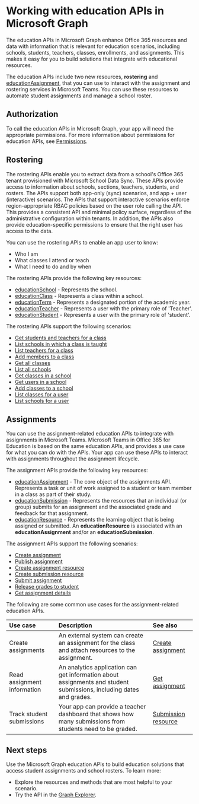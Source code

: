 # Working with education APIs in Microsoft Graph

<!-- This content is not specific to the Education APIs. This overview topic should tell the story about the EDU APIs in Microsoft Graph specifically, rather than the Microsoft Graph API in general (that's covered in other topics).
The Microsoft Graph API provides access to Office 365 resources through one REST endpoint and one access token. This is done by accessing the Graph through a set of URLs like the following examples:

    https://graph.microsost.com/<version>/users
    https://graph.microsost.com/<version>/groups
    https://graph.microsoft.com/<version>/me/calendars
-->

The education APIs in Microsoft Graph enhance Office 365 resources and data with information that is relevant for education scenarios, including schools, students, teachers, classes, enrollments, and assignments. This makes it easy for you to build solutions that integrate with educational resources.

The education APIs include two new resources, **rostering** and [educationAssignment](resources/educationassignment.md), that you can use to interact with the assignment and rostering services in Microsoft Teams. You can use these resources to automate student assignments and manage a school roster.

<!-- What resource should we link to for rostering? Is there a resource for rostering? If not, please update the text so that it does not imply that rostering is a resource. -->

## Authorization

To call the education APIs in Microsoft Graph, your app will need the appropriate permissions. 
For more information about permissions for education APIs, see [Permissions](../../../concepts/permissions_reference.md). 

## Rostering

The rostering APIs enable you to extract data from a school's Office 365 tenant provisioned with Microsoft School Data Sync. These APIs provide access to information about schools, sections, teachers, students, and rosters. The APIs support both app-only (sync) scenarios, and app + user (interactive) scenarios. The APIs that support interactive scenarios enforce region-appropriate RBAC policies based on the user role calling the API. This provides a consistent API and minimal policy surface, regardless of the administrative configuration within tenants. In addition, the APIs also provide education-specific permissions to ensure that the right user has access to the data.

You can use the rostering APIs to enable an app user to know:

- Who I am
- What classes I attend or teach
- What I need to do and by when

The rostering APIs provide the following key resources:

- [educationSchool](resources/educationschool.md) - Represents the school.
- [educationClass](resources/educationclass.md) - Represents a class within a school.
- [educationTerm](resources/educationterm.md) - Represents a designated portion of the academic year.
- [educationTeacher](resources/educationteacher.md) - Represents a user with the primary role of 'Teacher'.
- [educationStudent](resources/educationstudent.md) - Represents a user with the primary role of 'student'.

The rostering APIs support the following scenarios:

- [Get students and teachers for a class](./api/educationclass_list_members.md)
- [List schools in which a class is taught](./api/educationclass_list_schools.md)
- [List teachers for a class](./api/educationclass_list_teachers.md)
- [Add members to a class](./api/educationclass_post_members.md) 
- [Get all classes](./api/educationroot_list_classes.md )
- [List all schools](./api/educationroot_list_schools.md)
- [Get classes in a school](./api/educationschool_list_classes.md)
- [Get users in a school](./api/educationschool_list_users.md)
- [Add classes to a school](./api/educationschool_post_classes.md)
- [List classes for a user](./api/educationuser_list_classes.md)
- [List schools for a user](./api/educationuser_list_schools.md)

## Assignments 

You can use the assignment-related education APIs to integrate with assignments in Microsoft Teams. Microsoft Teams in Office 365 for Education is based on the same education APIs, and provides a use case for what you can do with the APIs. Your app can use these APIs to interact with assignments throughout the assignment lifecycle. 

<!-- I'm not sure that this text is clear. See the sentence that I added to the previous paragraph; please update to clarify the meaning.
The Public API is the same API that _Microsoft Teams in Office 365 for Education_ built it's user interface with.  Thus, the best sample of what can be built with the Microsoft **Assignments** API is _Microsoft Teams in Office 365 for Education_.  
-->

The assignment APIs provide the following key resources:

- [educationAssignment](./resources/educationassignment.md) - The core object of the assignments API. Represents a task or unit of work assigned to a student or team member in a class as part of their study.
- [educationSubmission](.resources/educationsubmission.md) - Represents the resources that an individual (or group) submits for an assignment and the associated grade and feedback for that assignment.
- [educationResource](resources/educationresource.md) - Represents the learning object that is being assigned or submitted. An **educationResource** is associated with an **educationAssignment** and/or an **educationSubmission**.

The assignment APIs support the following scenarios:

- [Create assignment](./api/educationclass_post_assignments.md)
- [Publish assignment](./api/educationassignment_publish.md)
- [Create assignment resource](./api/educationassignment_post_resources.md)
- [Create submission resource](./api/educationsubmission_post_resources.md)
- [Submit assignment](./api/educationsubmission_submit.md)   
- [Release grades to student](./api/educationsubmission_release.md) 
- [Get assignment details](./api/educationuser_list_assignments.md)

The following are some common use cases for the assignment-related education APIs.

|Use case|Description|See also|
|:-------|:----------|:-------|
|Create assignments|An external system can create an assignment for the class and attach resources to the assignment.|[Create assignment](../api/educationassignment_post_resources.md)|
|Read assignment information|An analytics application can get information about assignments and student submissions, including dates and grades.|[Get assignment](../api/educationassignment_get.md)|
|Track student submissions|Your app can provide a teacher dashboard that shows how many submissions from students need to be graded.|[Submission resource](educationsubmission.md)|


## Next steps
Use the Microsoft Graph education APIs to build education solutions that access student assignments and school rosters. To learn more:

- Explore the resources and methods that are most helpful to your scenario.
- Try the API in the [Graph Explorer](https://developer.microsoft.com/en-us/graph/graph-explorer).

